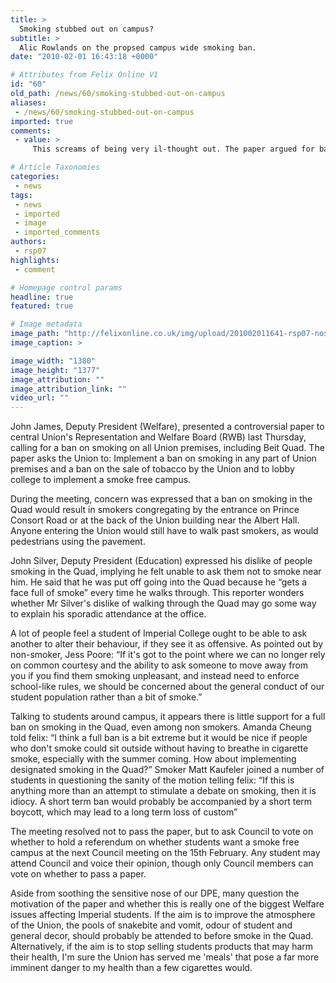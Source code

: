 ```yaml
---
title: >
  Smoking stubbed out on campus?
subtitle: >
  Alic Rowlands on the propsed campus wide smoking ban.
date: "2010-02-01 16:43:18 +0000"

# Attributes from Felix Online V1
id: "60"
old_path: /news/60/smoking-stubbed-out-on-campus
aliases:
 - /news/60/smoking-stubbed-out-on-campus
imported: true
comments:
 - value: >
     This screams of being very il-thought out. The paper argued for banning smoking in the interests of student health and welfare. For starters, it is not the union's place to dictate our lifestyle shoices. Further, I doubt that not being able to smoke in the quad will convince anyone to give up (only to give up going to the union). Most importantly, moving smoking from the bar side of the quad to a concentrated area on Prince Consort Road will bring loud (possibly drunk) people much closer to Beit bedrooms til the early hours. This would increase the disturbance already experienced by them, and would also introduce the road-side residents to the kinds of disturbance experienced by the quad-side residents. <br>Imposing a ban would actually lead to a net reduction on student quality of life whilst increasing the workload on union staff. Don't let it go through! ,I agree with every word. What was JJ thinking?,This is an example of the insatiable desire of people in 'power' to make some sort of change, regardless of w

# Article Taxonomies
categories:
 - news
tags:
 - news
 - imported
 - image
 - imported_comments
authors:
 - rsp07
highlights:
 - comment

# Homepage control params
headline: true
featured: true

# Image metadata
image_path: "http://felixonline.co.uk/img/upload/201002011641-rsp07-nosmokin.jpg"
image_caption: >

image_width: "1380"
image_height: "1377"
image_attribution: ""
image_attribution_link: ""
video_url: ""
---
```


John James, Deputy President (Welfare), presented a controversial paper to central Union's Representation and Welfare Board (RWB) last Thursday, calling for a ban on smoking on all Union premises, including Beit Quad. The paper asks the Union to: Implement a ban on smoking in any part of Union premises and a ban on the sale of tobacco by the Union and to lobby college to implement a smoke free campus.

During the meeting, concern was expressed that a ban on smoking in the Quad would result in smokers congregating by the entrance on Prince Consort Road or at the back of the Union building near the Albert Hall. Anyone entering the Union would still have to walk past smokers, as would pedestrians using the pavement.

John Silver, Deputy President (Education) expressed his dislike of people smoking in the Quad, implying he felt unable to ask them not to smoke near him. He said that he was put off going into the Quad because he “gets a face full of smoke” every time he walks through. This reporter wonders whether Mr Silver's dislike of walking through the Quad may go some way to explain his sporadic attendance at the office.

A lot of people feel a student of Imperial College ought to be able to ask another to alter their behaviour, if they see it as offensive. As pointed out by non-smoker, Jess Poore: “If it's got to the point where we can no longer rely on common courtesy and the ability to ask someone to move away from you if you find them smoking unpleasant, and instead need to enforce school-like rules, we should be concerned about the general conduct of our student population rather than a bit of smoke.”

Talking to students around campus, it appears there is little support for a full ban on smoking in the Quad, even among non smokers. Amanda Cheung told felix: “I think a full ban is a bit extreme but it would be nice if people who don't smoke could sit outside without having to breathe in cigarette smoke, especially with the summer coming. How about implementing designated smoking in the Quad?”
 Smoker Matt Kaufeler joined a number of students in questioning the sanity of the motion telling felix: “If this is anything more than an attempt to stimulate a debate on smoking, then it is idiocy. A short term ban would probably be accompanied by a short term boycott, which may lead to a long term loss of custom”

The meeting resolved not to pass the paper, but to ask Council to vote on whether to hold a referendum on whether students want a smoke free campus at the next Council meeting on the 15th February. Any student may attend Council and voice their opinion, though only Council members can vote on whether to pass a paper.

Aside from soothing the sensitive nose of our DPE, many question the motivation of the paper and whether this is really one of the biggest Welfare issues affecting Imperial students. If the aim is to improve the atmosphere of the Union, the pools of snakebite and vomit, odour of student and general decor, should probably be attended to before smoke in the Quad. Alternatively, if the aim is to stop selling students products that may harm their health, I'm sure the Union has served me 'meals' that pose a far more imminent danger to my health than a few cigarettes would.
